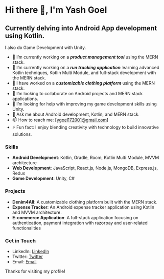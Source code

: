
# Hi there 👋, I'm Yash Goel

## Currently delving into Android App development using Kotlin.
I also do Game Development with Unity.

<!--
**GoelYash1/GoelYash1** is a ✨ _special_ ✨ repository because its `README.md` (this file) appears on your GitHub profile.

Here are some ideas to get you started:
-->

- 🔭 I’m currently working on a ***product management tool*** using the MERN stack.
- 🌱 I’m currently working on a ***run tracking application*** learning advanced Kotlin techniques, Kotlin Multi Module, and full-stack development with the MERN stack.
- 🔭 I have worked on a ***customizable clothing platform*** using the MERN stack.
- 👯 I’m looking to collaborate on Android projects and MERN stack applications.
- 🤔 I’m looking for help with improving my game development skills using Unity.
- 💬 Ask me about Android development, Kotlin, and MERN stack.
- 📫 How to reach me: [ygoel172001@gmail.com]
- ⚡ Fun fact: I enjoy blending creativity with technology to build innovative solutions.

### Skills

- **Android Development**: Kotlin, Gradle, Room, Kotlin Multi Module, MVVM architecture
- **Web Development**: JavaScript, React.js, Node.js, MongoDB, Express.js, Redux
- **Game Development**: Unity, C#

### Projects

- **Denim4All**: A customizable clothing platform built with the MERN stack.
- **Expense Tracker**: An Android expense tracker application using Kotlin and MVVM architecture.
- **E-commerce Application**: A full-stack application focusing on authentication, payment integration with razorpay and user-related functionalities

### Get in Touch

- LinkedIn: [LinkedIn](https://www.linkedin.com/in/goelyash1/)
- Twitter: [Twitter](https://twitter.com/ygoel172001)
- Email: [Email](mailto:ygoel172001@gmail.com)

Thanks for visiting my profile!
